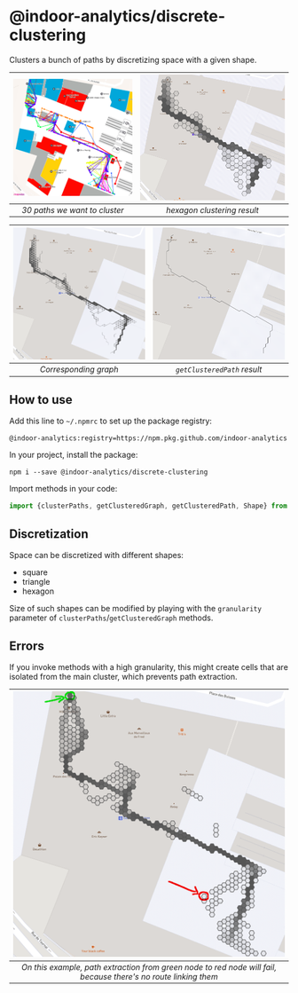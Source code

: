 # @indoor-analytics/discrete-clustering

Clusters a bunch of paths by discretizing space with a given shape.

| ![Paths to cluster](img/paths_to_cluster.png) | ![Clustering result](img/clustering_result.png) |
|:--:|:--:|
| *30 paths we want to cluster* | *hexagon clustering result* |

| ![Paths to cluster](img/graph_extraction.png) | ![Clustering result](img/clustered_path.png) |
|:--:|:--:|
| *Corresponding graph* | *`getClusteredPath` result* |

## How to use

Add this line to `~/.npmrc` to set up the package registry:
```shell
@indoor-analytics:registry=https://npm.pkg.github.com/indoor-analytics
```

In your project, install the package:
```shell
npm i --save @indoor-analytics/discrete-clustering
```

Import methods in your code:
```javascript
import {clusterPaths, getClusteredGraph, getClusteredPath, Shape} from '@indoor-analytics/discrete-clustering';
```

## Discretization

Space can be discretized with different shapes:
* square
* triangle
* hexagon

Size of such shapes can be modified by playing with the `granularity` parameter of `clusterPaths`/`getClusteredGraph` methods.

## Errors

If you invoke methods with a high granularity, this might create cells that are isolated from the main cluster, which prevents
path extraction.

| ![Paths to cluster](img/no_path_extraction.png) |
|:--:|
| *On this example, path extraction from green node to red node will fail, because there's no route linking them* |

